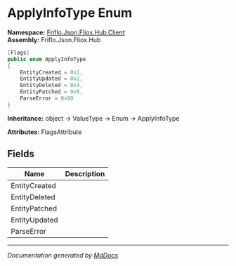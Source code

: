 ﻿<!--  
  <auto-generated>   
    The contents of this file were generated by a tool.  
    Changes to this file may be list if the file is regenerated  
  </auto-generated>   
-->

# ApplyInfoType Enum

**Namespace:** [Friflo.Json.Fliox.Hub.Client](../index.md)  
**Assembly:** Friflo.Json.Fliox.Hub

```csharp
[Flags]
public enum ApplyInfoType
{
    EntityCreated = 0x1,
    EntityUpdated = 0x2,
    EntityDeleted = 0x4,
    EntityPatched = 0x8,
    ParseError = 0x80
}
```

**Inheritance:** object → ValueType → Enum → ApplyInfoType

**Attributes:** FlagsAttribute

## Fields

| Name          | Description |
| ------------- | ----------- |
| EntityCreated |             |
| EntityDeleted |             |
| EntityPatched |             |
| EntityUpdated |             |
| ParseError    |             |

___

*Documentation generated by [MdDocs](https://github.com/ap0llo/mddocs)*
